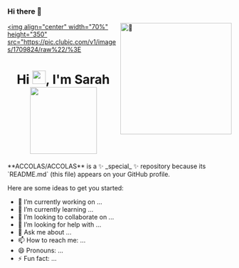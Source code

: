 ### Hi there 👋

<img align="right" width="250" alt="🦑" src="https://count.getloli.com/get/@ACCOLAS?theme=rule34%22%3E">

<a href="#"><img align="center" width="70%" height="350" src="https://pic.clubic.com/v1/images/1709824/raw%22/%3E</a>
<br/>
<h1 align="center">Hi <img src="https://raw.githubusercontent.com/MartinHeinz/MartinHeinz/master/wave.gif" width="30px">, I'm Sarah
<img width="150" src="https://weather-icon.journeyad.repl.co/@paris?v=1" align="center">
</h1>
**ACCOLAS/ACCOLAS** is a ✨ _special_ ✨ repository because its `README.md` (this file) appears on your GitHub profile.

Here are some ideas to get you started:

- 🔭 I’m currently working on ...
- 🌱 I’m currently learning ...
- 👯 I’m looking to collaborate on ...
- 🤔 I’m looking for help with ...
- 💬 Ask me about ...
- 📫 How to reach me: ...
- 😄 Pronouns: ...
- ⚡ Fun fact: ...
